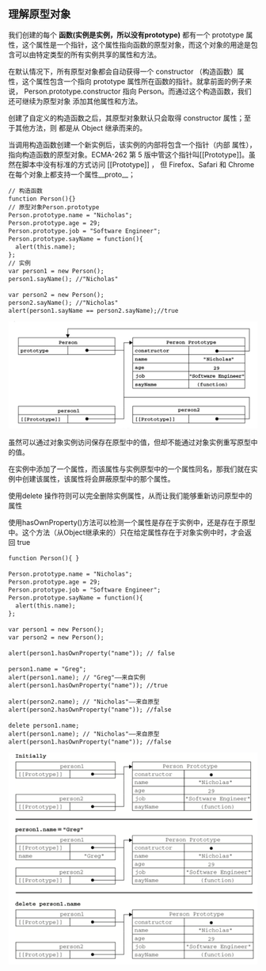 ## 理解原型对象
我们创建的每个 **函数(实例是实例，所以没有prototype)** 都有一个 prototype 属性，这个属性是一个指针，这个属性指向函数的原型对象，而这个对象的用途是包含可以由特定类型的所有实例共享的属性和方法。

在默认情况下，所有原型对象都会自动获得一个 constructor （构造函数）属性，这个属性包含一个指向 prototype 属性所在函数的指针。就拿前面的例子来说， Person.prototype.constructor 指向 Person。而通过这个构造函数，我们还可继续为原型对象 添加其他属性和方法。

创建了自定义的构造函数之后，其原型对象默认只会取得 constructor 属性；至于其他方法，则 都是从 Object 继承而来的。

当调用构造函数创建一个新实例后，该实例的内部将包含一个指针（内部 属性），指向构造函数的原型对象。ECMA-262 第 5 版中管这个指针叫[[Prototype]]。虽然在脚本中没有标准的方式访问 [[Prototype]] ， 但 Firefox、Safari 和 Chrome 在每个对象上都支持一个属性__proto__；
```
// 构造函数
function Person(){}
// 原型对象Person.prototype
Person.prototype.name = "Nicholas"; 
Person.prototype.age = 29; 
Person.prototype.job = "Software Engineer"; 
Person.prototype.sayName = function(){ 
  alert(this.name);
};
// 实例
var person1 = new Person(); 
person1.sayName(); //"Nicholas"

var person2 = new Person();
person2.sayName(); //"Nicholas" 
alert(person1.sayName == person2.sayName);//true
```
![](https://github.com/wangyuanfen/study-notes/blob/master/image/WechatIMG117.jpeg?raw=true)

虽然可以通过对象实例访问保存在原型中的值，但却不能通过对象实例重写原型中的值。

在实例中添加了一个属性，而该属性与实例原型中的一个属性同名，那我们就在实例中创建该属性，该属性将会屏蔽原型中的那个属性。

使用delete 操作符则可以完全删除实例属性，从而让我们能够重新访问原型中的属性

使用hasOwnProperty()方法可以检测一个属性是存在于实例中，还是存在于原型中。这个方法（从Object继承来的）只在给定属性存在于对象实例中时，才会返回 true
```
function Person(){ }

Person.prototype.name = "Nicholas"; 
Person.prototype.age = 29; 
Person.prototype.job = "Software Engineer"; 
Person.prototype.sayName = function(){ 
  alert(this.name); 
};

var person1 = new Person();
var person2 = new Person();

alert(person1.hasOwnProperty("name")); // false

person1.name = "Greg"; 
alert(person1.name); // "Greg"——来自实例 
alert(person1.hasOwnProperty("name")); //true

alert(person2.name); // "Nicholas"——来自原型
alert(person2.hasOwnProperty("name")); //false

delete person1.name;
alert(person1.name); // "Nicholas"——来自原型
alert(person1.hasOwnProperty("name")); //false
```
![](https://github.com/wangyuanfen/study-notes/blob/master/image/WechatIMG118.png?raw=true)
